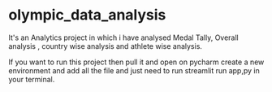 # olympic_data_analysis

It's an Analytics project in which i have analysed  Medal Tally, Overall analysis , country wise analysis and athlete wise analysis.

If you want to run this project then pull it and open on pycharm create a new environment and add all the file and just need to run streamlit run app,py in your terminal.
